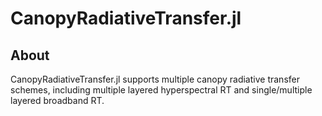 # CanopyRadiativeTransfer.jl


## About
CanopyRadiativeTransfer.jl supports multiple canopy radiative transfer schemes, including multiple layered hyperspectral RT and single/multiple layered broadband RT.
